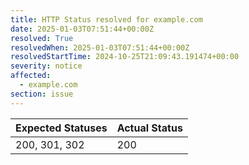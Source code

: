 ```yaml
---
title: HTTP Status resolved for example.com
date: 2025-01-03T07:51:44+00:00Z
resolved: True
resolvedWhen: 2025-01-03T07:51:44+00:00Z
resolvedStartTime: 2024-10-25T21:09:43.191474+00:00
severity: notice
affected:
  - example.com
section: issue
---
```


| Expected Statuses | Actual Status  |
|-------------------|----------------|
| 200, 301, 302 | 200 |
